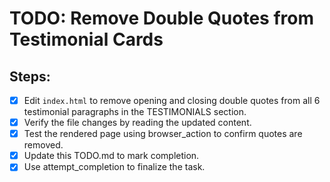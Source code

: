 # TODO: Remove Double Quotes from Testimonial Cards

## Steps:
- [x] Edit `index.html` to remove opening and closing double quotes from all 6 testimonial paragraphs in the TESTIMONIALS section.
- [x] Verify the file changes by reading the updated content.
- [x] Test the rendered page using browser_action to confirm quotes are removed.
- [x] Update this TODO.md to mark completion.
- [x] Use attempt_completion to finalize the task.
